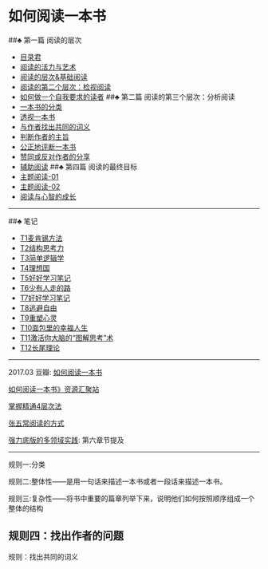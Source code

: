# 如何阅读一本书
##♣ 第一篇 阅读的层次
- [目录君](README.md)
- [阅读的活力与艺术](001阅读的活力与艺术.md)
- [阅读的层次&基础阅读](002阅读的层次&基础阅读.md)
- [阅读的第二个层次：检视阅读](003检视阅读.md)
- [如何做一个自我要求的读者](004如何做一个自我要求的读者.md)
##♣ 第二篇 阅读的第三个层次：分析阅读
- [一本书的分类](005一本书的分类.md)
- [透视一本书](006透视一本书.md)
- [与作者找出共同的词义](007与作者找出共同的词义.md)
- [判断作者的主旨](008判断作者的主旨.md) 
- [公正地评断一本书](009.md)
- [赞同或反对作者的分享](010.md)
- [辅助阅读](011.md)
##♣ 第四篇 阅读的最终目标
- [主题阅读-01](012.md)
- [主题阅读-02](013.md)
- [阅读与心智的成长](014.md)
- - --
##♣ 笔记
- [T1麦肯锡方法](T1麦肯锡方法.md)
- [T2结构思考力](T2结构思考力.md)
- [T3简单逻辑学](T3简单逻辑学.md)
- [T4理想国](T4理想国.md)
- [T5好好学习笔记](T5好好学习笔记.md)
- [T6少有人走的路](T6少有人走的路.md)
- [T7好好学习笔记](T7好好学习笔记.md)
- [T8逃避自由](T8逃避自由.md)
- [T9重塑心灵](T9重塑心灵.md)
- [T10面包里的幸福人生](T10面包里的幸福人生.md)
- [T11激活你大脑的“图解思考”术](T11激活你大脑的“图解思考”术.md)
- [T12长尾理论](T12长尾理论.md)



----------
2017.03
豆瓣:
[如何阅读一本书](https://book.douban.com/subject/1013208/)

[如何阅读一本书》资源汇聚站](http://htrab.com/)

[掌握精通4层次法](http://blog.hiddenwangcc.com/archives/2615)

[张五常阅读的方式](http://www.360doc.com/content/14/0715/22/17132703_394668367.shtml)

[强力底版的多领域实践](http://blog.hiddenwangcc.com/archives/835): 第六章节提及

----

规则一:分类

规则二:整体性——是用一句话来描述一本书或者一段话来描述一本书。

规则三:复杂性——将书中重要的篇章列举下来，说明他们如何按照顺序组成一个整体的结构

规则四：找出作者的问题
---
规则：找出共同的词义